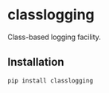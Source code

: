 # classlogging

Class-based logging facility.

## Installation

```shell
pip install classlogging
```
